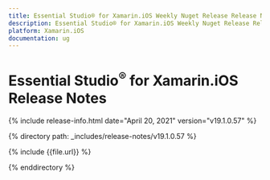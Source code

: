 ```yaml
---
title: Essential Studio® for Xamarin.iOS Weekly Nuget Release Release Notes  
description: Essential Studio® for Xamarin.iOS Weekly Nuget Release Release Notes  
platform: Xamarin.iOS
documentation: ug
---
```


# Essential Studio<sup>®</sup> for Xamarin.iOS  Release Notes  

{% include release-info.html date="April 20, 2021"  version="v19.1.0.57" %} 


{% directory path: _includes/release-notes/v19.1.0.57
 %}

{% include {{file.url}} %}

{% enddirectory %}